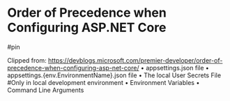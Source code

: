# Order of Precedence when Configuring ASP.NET Core 

#pin

Clipped from: https://devblogs.microsoft.com/premier-developer/order-of-precedence-when-configuring-asp-net-core/
	• appsettings.json file
	• appsettings.{env.EnvironmentName}.json file
	• The local User Secrets File #Only in local development environment
	• Environment Variables
	• Command Line Arguments

